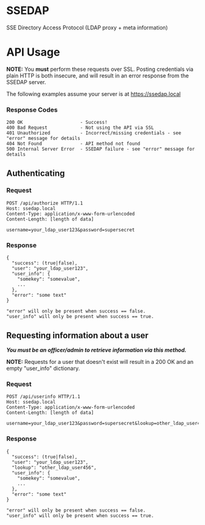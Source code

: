 # SSEDAP

SSE Directory Access Protocol (LDAP proxy + meta information)

# API Usage

**NOTE:** You **must** perform these requests over SSL. Posting credentials 
via plain HTTP is both insecure, and will result in an error response from 
the SSEDAP server.

The following examples assume your server is at https://ssedap.local

### Response Codes

```
200 OK                     - Success!
400 Bad Request            - Not using the API via SSL
401 Unauthorized           - Incorrect/missing credentials - see "error" message for details
404 Not Found              - API method not found
500 Internal Server Error  - SSEDAP failure - see "error" message for details
```

## Authenticating

### Request

```
POST /api/authorize HTTP/1.1
Host: ssedap.local
Content-Type: application/x-www-form-urlencoded
Content-Length: [length of data]

username=your_ldap_user123&password=supersecret
```

### Response

```
{
  "success": (true|false),
  "user": "your_ldap_user123",
  "user_info": {
    "somekey": "somevalue",
    ...
  },
  "error": "some text"
}

"error" will only be present when success == false.
"user_info" will only be present when success == true.
```

## Requesting information about a user

**_You must be an officer/admin to retrieve information via this method._**

**NOTE:** Requests for a user that doesn't exist will result in a 200 OK and an empty 
"user_info" dictionary.

### Request

```
POST /api/userinfo HTTP/1.1
Host: ssedap.local
Content-Type: application/x-www-form-urlencoded
Content-Length: [length of data]

username=your_ldap_user123&password=supersecret&lookup=other_ldap_user456
```

### Response

```
{
  "success": (true|false),
  "user": "your_ldap_user123",
  "lookup": "other_ldap_user456",
  "user_info": {
    "somekey": "somevalue",
    ...
  },
  "error": "some text"
}

"error" will only be present when success == false.
"user_info" will only be present when success == true.
```

